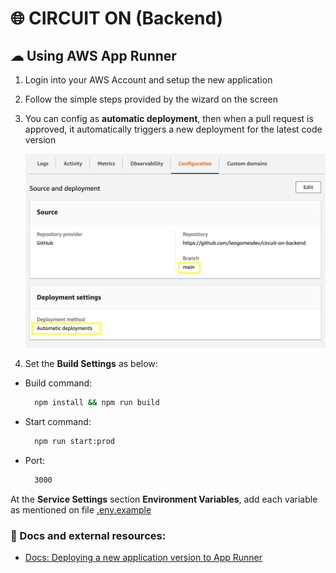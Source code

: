 # 🌐 CIRCUIT ON (Backend)

## ☁ Using AWS App Runner

1. Login into your AWS Account and setup the new application
2. Follow the simple steps provided by the wizard on the screen
3. You can config as **automatic deployment**, then when a pull request is approved, it automatically triggers a new deployment for the latest code version

   ![AWS App Runner Configuration tab](docs/images/others/../../../images/others/aws-app-runner-details.png)

4. Set the **Build Settings** as below:

- Build command:

  ```bash
    npm install && npm run build
  ```

- Start command:

  ```bash
    npm run start:prod
  ```

- Port:

  ```bash
    3000
  ```

At the **Service Settings** section **Environment Variables**, add each variable as mentioned on file [.env.example](.env.example)

### 📝 Docs and external resources:

- [Docs: Deploying a new application version to App Runner](https://docs.aws.amazon.com/apprunner/latest/dg/manage-deploy.html)
